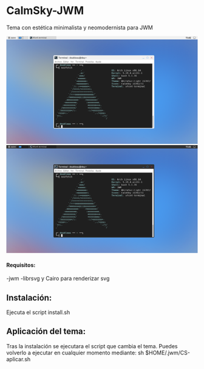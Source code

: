 # CalmSky-JWM
Tema con estética minimalista y neomodernista para JWM

![Claro](https://github.com/doubleau15/CalmSky-JWM/blob/main/caps/CalmSky-JWM-neo.png "CalmSky")
![Oscuro](https://github.com/doubleau15/CalmSky-JWM/blob/main/caps/CalmSky-Dark-JWM-neo.png "CalmSky Dark")

#### Requisitos:
-jwm
-librsvg y Cairo para renderizar svg

## Instalación:

Ejecuta el script install.sh

## Aplicación del tema:

Tras la instalación se ejecutara el script que cambia el tema.
Puedes volverlo a ejecutar en cualquier momento mediante:
sh $HOME/.jwm/CS-aplicar.sh


